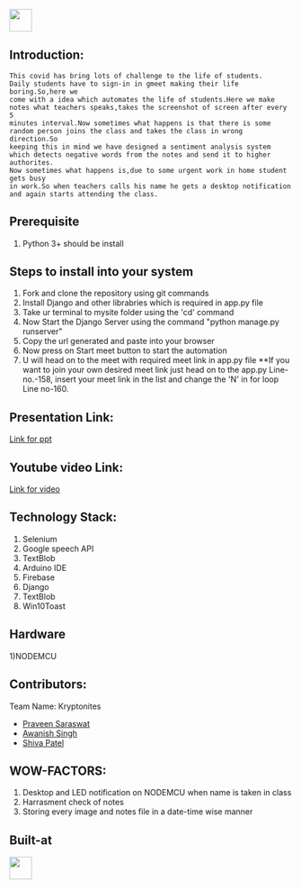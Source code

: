 <p align="center">
</p>

<a href="https://enyugma.iiitbh.ac.in/"> <img src="https://enyugma.iiitbh.ac.in/img/enugma%20introduction.png" height=40px> </a>


## Introduction:
    This covid has bring lots of challenge to the life of students.
    Daily students have to sign-in in gmeet making their life boring.So,here we
    come with a idea which automates the life of students.Here we make
    notes what teachers speaks,takes the screenshot of screen after every 5
    minutes interval.Now sometimes what happens is that there is some
    random person joins the class and takes the class in wrong direction.So
    keeping this in mind we have designed a sentiment analysis system
    which detects negative words from the notes and send it to higher authorites.
    Now sometimes what happens is,due to some urgent work in home student gets busy
    in work.So when teachers calls his name he gets a desktop notification
    and again starts attending the class.


## Prerequisite
  1) Python 3+ should be install
## Steps to install into your system
  1) Fork and clone the repository using git commands
  2) Install Django and other librabries which is required in app.py file
  3) Take ur terminal to mysite folder using the 'cd' command
  4) Now Start the Django Server using the command "python manage.py runserver"
  5) Copy the url generated and paste into your browser
  6) Now press on Start meet button to start the automation
  7) U will head on to the meet with required meet link in app.py file
  **If you want to join your own desired meet link just head on to the app.py Line-no.-158,
    insert your meet link in the list and change the 'N' in for loop Line no-160.
## Presentation Link:
  <a href="https://docs.google.com/presentation/d/1eEPMoU6rK2aXy5mpknInf0O4vliBzu3W_ohzsjTFPiw/edit">Link for ppt </a>

## Youtube video Link:
  <a href="https://drive.google.com/file/d/1ruVgXVeG0oyaTeiDWUAWPqZZvduvAqeV/view">Link for video </a>


## Technology Stack:
  1) Selenium
  2) Google speech API
  3) TextBlob
  4) Arduino IDE
  5) Firebase
  6) Django
  7) TextBlob
  8) Win10Toast
## Hardware
  1)NODEMCU

## Contributors:

Team Name: Kryptonites

* [Praveen Saraswat](https://github.com/SaraswatPraveen)
* [Awanish Singh](https://github.com/ak-1-1)
* [Shiva Patel](https://github.com/Professorsergiolcdp)

## WOW-FACTORS:
  1) Desktop and LED notification on NODEMCU when name is taken in class
  2) Harrasment check of notes
  3) Storing every image and notes file in a date-time wise manner
## Built-at
  <a href="https://enyugma.iiitbh.ac.in/"> <img src="https://enyugma.iiitbh.ac.in/img/enugma%20introduction.png" height=40px> </a>
